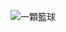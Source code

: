 ![一顆籃球](https://zh.wikipedia.org/zh-tw/%E7%AF%AE%E7%90%83_%28%E7%90%83%29#/media/File:Basketball.png)  <!-- 絕對路徑 -->
